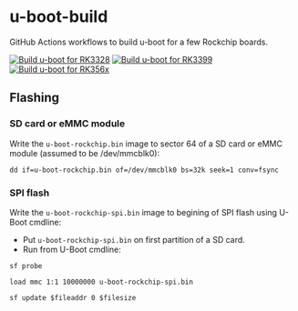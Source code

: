 # u-boot-build
GitHub Actions workflows to build u-boot for a few Rockchip boards.

[![Build u-boot for RK3328](https://github.com/Kwiboo/u-boot-build/actions/workflows/rk3328.yml/badge.svg)](https://github.com/Kwiboo/u-boot-build/actions/workflows/rk3328.yml)
[![Build u-boot for RK3399](https://github.com/Kwiboo/u-boot-build/actions/workflows/rk3399.yml/badge.svg)](https://github.com/Kwiboo/u-boot-build/actions/workflows/rk3399.yml)
[![Build u-boot for RK356x](https://github.com/Kwiboo/u-boot-build/actions/workflows/rk356x.yml/badge.svg)](https://github.com/Kwiboo/u-boot-build/actions/workflows/rk356x.yml)

## Flashing

### SD card or eMMC module
Write the `u-boot-rockchip.bin` image to sector 64 of a SD card or eMMC module (assumed to be /dev/mmcblk0):

```
dd if=u-boot-rockchip.bin of=/dev/mmcblk0 bs=32k seek=1 conv=fsync
```

### SPI flash
Write the `u-boot-rockchip-spi.bin` image to begining of SPI flash using U-Boot cmdline:

- Put `u-boot-rockchip-spi.bin` on first partition of a SD card.
- Run from U-Boot cmdline:
```
sf probe

load mmc 1:1 10000000 u-boot-rockchip-spi.bin

sf update $fileaddr 0 $filesize
```
